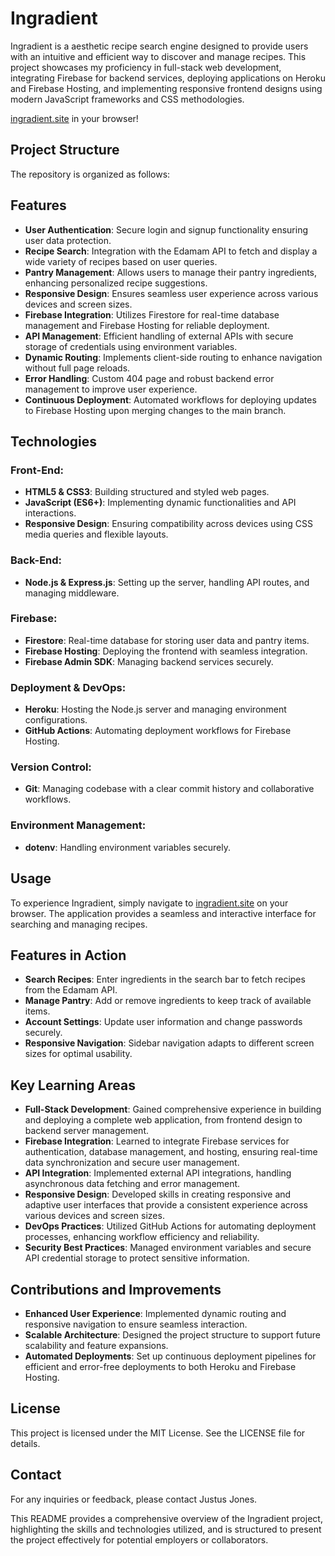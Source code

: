 # Ingradient

Ingradient is a aesthetic recipe search engine designed to provide users with an intuitive and efficient way to discover and manage recipes. This project showcases my proficiency in full-stack web development, integrating Firebase for backend services, deploying applications on Heroku and Firebase Hosting, and implementing responsive frontend designs using modern JavaScript frameworks and CSS methodologies.

[ingradient.site](http://ingradient.site) in your browser!


## Project Structure

The repository is organized as follows:

## Features

- **User Authentication**: Secure login and signup functionality ensuring user data protection.
- **Recipe Search**: Integration with the Edamam API to fetch and display a wide variety of recipes based on user queries.
- **Pantry Management**: Allows users to manage their pantry ingredients, enhancing personalized recipe suggestions.
- **Responsive Design**: Ensures seamless user experience across various devices and screen sizes.
- **Firebase Integration**: Utilizes Firestore for real-time database management and Firebase Hosting for reliable deployment.
- **API Management**: Efficient handling of external APIs with secure storage of credentials using environment variables.
- **Dynamic Routing**: Implements client-side routing to enhance navigation without full page reloads.
- **Error Handling**: Custom 404 page and robust backend error management to improve user experience.
- **Continuous Deployment**: Automated workflows for deploying updates to Firebase Hosting upon merging changes to the main branch.

## Technologies

### Front-End:

- **HTML5 & CSS3**: Building structured and styled web pages.
- **JavaScript (ES6+)**: Implementing dynamic functionalities and API interactions.
- **Responsive Design**: Ensuring compatibility across devices using CSS media queries and flexible layouts.

### Back-End:

- **Node.js & Express.js**: Setting up the server, handling API routes, and managing middleware.

### Firebase:

- **Firestore**: Real-time database for storing user data and pantry items.
- **Firebase Hosting**: Deploying the frontend with seamless integration.
- **Firebase Admin SDK**: Managing backend services securely.

### Deployment & DevOps:

- **Heroku**: Hosting the Node.js server and managing environment configurations.
- **GitHub Actions**: Automating deployment workflows for Firebase Hosting.

### Version Control:

- **Git**: Managing codebase with a clear commit history and collaborative workflows.

### Environment Management:

- **dotenv**: Handling environment variables securely.

## Usage

To experience Ingradient, simply navigate to [ingradient.site](http://ingradient.site) on your browser. The application provides a seamless and interactive interface for searching and managing recipes.

## Features in Action

- **Search Recipes**: Enter ingredients in the search bar to fetch recipes from the Edamam API.
- **Manage Pantry**: Add or remove ingredients to keep track of available items.
- **Account Settings**: Update user information and change passwords securely.
- **Responsive Navigation**: Sidebar navigation adapts to different screen sizes for optimal usability.

## Key Learning Areas

- **Full-Stack Development**: Gained comprehensive experience in building and deploying a complete web application, from frontend design to backend server management.
- **Firebase Integration**: Learned to integrate Firebase services for authentication, database management, and hosting, ensuring real-time data synchronization and secure user management.
- **API Integration**: Implemented external API integrations, handling asynchronous data fetching and error management.
- **Responsive Design**: Developed skills in creating responsive and adaptive user interfaces that provide a consistent experience across various devices and screen sizes.
- **DevOps Practices**: Utilized GitHub Actions for automating deployment processes, enhancing workflow efficiency and reliability.
- **Security Best Practices**: Managed environment variables and secure API credential storage to protect sensitive information.

## Contributions and Improvements

- **Enhanced User Experience**: Implemented dynamic routing and responsive navigation to ensure seamless interaction.
- **Scalable Architecture**: Designed the project structure to support future scalability and feature expansions.
- **Automated Deployments**: Set up continuous deployment pipelines for efficient and error-free deployments to both Heroku and Firebase Hosting.

## License

This project is licensed under the MIT License. See the LICENSE file for details.

## Contact

For any inquiries or feedback, please contact Justus Jones.

This README provides a comprehensive overview of the Ingradient project, highlighting the skills and technologies utilized, and is structured to present the project effectively for potential employers or collaborators.
